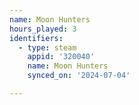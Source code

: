 ```yaml
---
name: Moon Hunters
hours_played: 3
identifiers:
  - type: steam
    appid: '320040'
    name: Moon Hunters
    synced_on: '2024-07-04'

---
```


